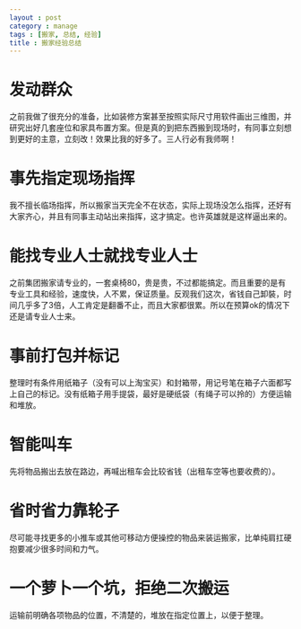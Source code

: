 ```yaml
---
layout : post
category : manage
tags : [搬家, 总结, 经验]
title : 搬家经验总结
---
```


# 发动群众

之前我做了很充分的准备，比如装修方案甚至按照实际尺寸用软件画出三维图，并研究出好几套座位和家具布置方案。但是真的到把东西搬到现场时，有同事立刻想到更好的主意，立刻改！效果比我的好多了。三人行必有我师啊！

# 事先指定现场指挥

我不擅长临场指挥，所以搬家当天完全不在状态，实际上现场没怎么指挥，还好有大家齐心，并且有同事主动站出来指挥，这才搞定。也许英雄就是这样逼出来的。

# 能找专业人士就找专业人士

之前集团搬家请专业的，一套桌椅80，贵是贵，不过都能搞定。而且重要的是有专业工具和经验，速度快，人不累，保证质量。反观我们这次，省钱自己卸裝，时间几乎多了3倍，人工肯定是翻番不止，而且大家都很累。所以在预算ok的情况下还是请专业人士来。

# 事前打包并标记

整理时有条件用纸箱子（没有可以上淘宝买）和封箱带，用记号笔在箱子六面都写上自己的标记。没有纸箱子用手提袋，最好是硬纸袋（有绳子可以拎的）方便运输和堆放。

# 智能叫车

先将物品搬出去放在路边，再喊出租车会比较省钱（出租车空等也要收费的）。

# 省时省力靠轮子

尽可能寻找更多的小推车或其他可移动方便操控的物品来装运搬家，比单纯肩扛硬抱要减少很多时间和力气。

# 一个萝卜一个坑，拒绝二次搬运

运输前明确各项物品的位置，不清楚的，堆放在指定位置上，以便于整理。
